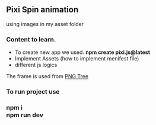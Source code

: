 <h2>Pixi Spin animation</h2>
<div> using images in my asset folder</div>

<h3>Content to learn.</h3>
<ul>
    <li>To create new app we used. <b>npm create pixi.js@latest</b></li>
    <li>Implement Assets (how to implement menifest file)</li>
    <li>different js logics</li>
</ul>

The frame is used from 
<a href="https://pngtree.com/freepng/blank-game-frame-design-in-fantasy-theme_15956058.html">PNG Tree</a>

<h3>To run project use<h3>
<div>npm i</div>
<div>npm run dev</div>